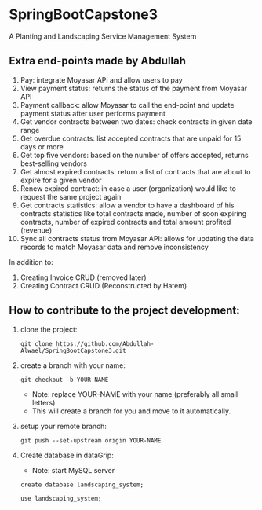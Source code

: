 # SpringBootCapstone3
A Planting and Landscaping Service Management System

## Extra end-points made by Abdullah
1. Pay: integrate Moyasar APi and allow users to pay
2. View payment status: returns the status of the payment from Moyasar API
3. Payment callback: allow Moyasar to call the end-point and update payment status after user performs payment
4. Get vendor contracts between two dates: check contracts in given date range
5. Get overdue contracts: list accepted contracts that are unpaid for 15 days or more
6. Get top five vendors: based on the number of offers accepted, returns best-selling vendors
7. Get almost expired contracts: return a list of contracts that are about to expire for a given vendor
8. Renew expired contract: in case a user (organization) would like to request the same project again
9. Get contracts statistics: allow a vendor to have a dashboard of his contracts statistics like total contracts made, number of soon expiring contracts, number of expired contracts and total amount profited (revenue)
10. Sync all contracts status from Moyasar API: allows for updating the data records to match Moyasar data and remove inconsistency

In addition to:
1. Creating Invoice CRUD (removed later)
2. Creating Contract CRUD (Reconstructed by Hatem)

## How to contribute to the project development:
1. clone the project:

   `git clone https://github.com/Abdullah-Alwael/SpringBootCapstone3.git`

2. create a branch with your name:

   `git checkout -b YOUR-NAME`

   - Note: replace YOUR-NAME with your name (preferably all small letters)
   - This will create a branch for you and move to it automatically.

3. setup your remote branch:

   `git push --set-upstream origin YOUR-NAME`

4. Create database in dataGrip:
    - Note: start MySQL server

   `create database landscaping_system;`

   `use landscaping_system;`
